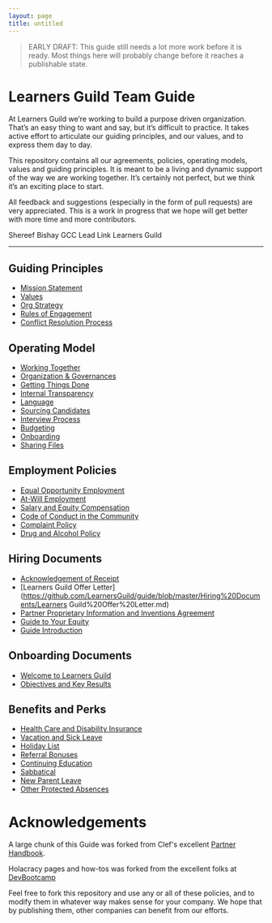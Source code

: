 ```yaml
---
layout: page
title: untitled
---
```




> EARLY DRAFT: This guide still needs a lot more work before it is ready. Most things here will probably change before it reaches a publishable state.

# Learners Guild Team Guide

At Learners Guild we’re working to build a purpose driven organization. That’s an easy thing to want and say, but it’s difficult to practice. It takes active effort to articulate our guiding principles, and our values, and to express them day to day.

This repository contains all our agreements, policies, operating models, values and guiding principles. It is meant to be a living and dynamic support of the way we are working together. It’s certainly not perfect, but we think it’s an exciting place to start.

All feedback and suggestions (especially in the form of pull requests) are very appreciated. This is a work in progress that we hope will get better with more time and more contributors.

Shereef Bishay
GCC Lead Link
Learners Guild

***


## Guiding Principles
* [Mission Statement](https://github.com/LearnersGuild/guide/blob/master/Guiding%20Principles/Mission%20Statement.md)
* [Values](https://github.com/LearnersGuild/guide/blob/master/Guiding%20Principles/Learners%20Guild%20Values.md)
* [Org Strategy](https://github.com/LearnersGuild/guide/blob/master/Guiding%20Principles/Strategy.md)
* [Rules of Engagement](https://github.com/LearnersGuild/guide/blob/master/Guiding%20Principles/Engagement.md)
* [Conflict Resolution Process](https://github.com/LearnersGuild/guide/blob/master/Guiding%20Principles/Conflict.md)

## Operating Model
* [Working Together](https://github.com/LearnersGuild/guide/blob/master/Operating%20Model/Working%20Together.md)
* [Organization & Governances](https://github.com/LearnersGuild/guide/blob/master/Operating%20Model/Organization%20and%20Governance.md)
* [Getting Things Done](https://github.com/LearnersGuild/guide/blob/master/Operating%20Model/GTD.md)
* [Internal Transparency](https://github.com/LearnersGuild/guide/blob/master/Operating%20Model/Internal%20Transparency.md)
* [Language](https://github.com/LearnersGuild/guide/blob/master/Operating%20Model/Language.md)
* [Sourcing Candidates](https://github.com/LearnersGuild/guide/blob/master/Operating%20Model/Sourcing%20Candidates.md)
* [Interview Process](https://github.com/LearnersGuild/guide/blob/master/Operating%20Model/Interview%20Process.md)
* [Budgeting](https://github.com/LearnersGuild/guide/blob/master/Operating%20Model/Budgeting.md)
* [Onboarding](https://github.com/LearnersGuild/guide/blob/master/Operating%20Model/Onboarding.md)
* [Sharing Files](https://github.com/LearnersGuild/guide/blob/master/Operating%20Model/Sharing%20Files.md)

## Employment Policies
* [Equal Opportunity Employment](https://github.com/LearnersGuild/guide/blob/master/Employment%20Policies/Equal%20Opportunity%20Employment.md)
* [At-Will Employment](https://github.com/LearnersGuild/guide/blob/master/Employment%20Policies/At-Will%20Employment.md)
* [Salary and Equity Compensation](https://github.com/LearnersGuild/guide/blob/master/Employment%20Policies/Salary%20and%20Equity%20Compensation.md)
* [Code of Conduct in the Community](https://github.com/LearnersGuild/guide/blob/master/Employment%20Policies/Code%20of%20Conduct%20in%20the%20Community.md)
* [Complaint Policy](https://github.com/LearnersGuild/guide/blob/master/Employment%20Policies/Complaint%20Policy.md)
* [Drug and Alcohol Policy](https://github.com/LearnersGuild/guide/blob/master/Employment%20Policies/Drug%20and%20Alcohol%20Policy.md)

## Hiring Documents
* [Acknowledgement of Receipt](https://github.com/LearnersGuild/guide/blob/master/Hiring%20Documents/Acknowledgment%20of%20Receipt.md)
* [Learners Guild Offer Letter](https://github.com/LearnersGuild/guide/blob/master/Hiring%20Documents/Learners Guild%20Offer%20Letter.md)
* [Partner Proprietary Information and Inventions Agreement](https://github.com/LearnersGuild/guide/blob/master/Hiring%20Documents/Partner%20Proprietary%20Information%20and%20Inventions%20Assignment%20Agreement.md)
* [Guide to Your Equity](https://github.com/LearnersGuild/guide/blob/master/Hiring%20Documents/Guide%20to%20Your%20Equity.md)
* [Guide Introduction](https://github.com/LearnersGuild/guide/blob/master/Hiring%20Documents/Guide%20Introduction.md)

## Onboarding Documents
* [Welcome to Learners Guild](https://github.com/LearnersGuild/guide/blob/master/Onboarding%20Documents/Welcome%20to%20Learners%20Guild.md)
* [Objectives and Key Results](https://github.com/LearnersGuild/guide/blob/master/Onboarding%20Documents/Objectives%20and%20Key%20Results.md)

## Benefits and Perks
* [Health Care and Disability Insurance](https://github.com/LearnersGuild/guide/blob/master/Benefits%20and%20Perks/Healthcare%20and%20Disability%20Insurance.md)
* [Vacation and Sick Leave](https://github.com/LearnersGuild/guide/blob/master/Benefits%20and%20Perks/Vacation%20and%20Sick%20Leave.md)
* [Holiday List](https://github.com/LearnersGuild/guide/blob/master/Benefits%20and%20Perks/Holiday%20List.md)
* [Referral Bonuses](https://github.com/LearnersGuild/guide/blob/master/Benefits%20and%20Perks/Referral%20Bonuses.md)
* [Continuing Education](https://github.com/LearnersGuild/guide/blob/master/Benefits%20and%20Perks/Continuing%20Education.md)
* [Sabbatical](https://github.com/LearnersGuild/guide/blob/master/Benefits%20and%20Perks/Sabbatical.md)
* [New Parent Leave](https://github.com/LearnersGuild/guide/blob/master/Benefits%20and%20Perks/New%20Parent%20Leave.md)
* [Other Protected Absences](https://github.com/LearnersGuild/guide/blob/master/Benefits%20and%20Perks/Other%20Protected%20Absences.md)



# Acknowledgements

A large chunk of this Guide was forked from Clef's excellent [Partner Handbook](https://github.com/clef/handbook).

Holacracy pages and how-tos was forked from the excellent folks at [DevBootcamp](https://github.com/Devbootcamp/Holacracy/wiki)

Feel free to fork this repository and use any or all of these policies, and to modify them in whatever way makes sense for your company. We hope that by publishing them, other companies can benefit from our efforts.
